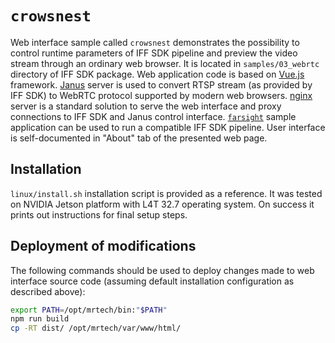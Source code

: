 # `crowsnest`

Web interface sample called `crowsnest` demonstrates the possibility to control runtime parameters of IFF SDK pipeline and preview the video stream through an ordinary web browser.
It is located in `samples/03_webrtc` directory of IFF SDK package.
Web application code is based on [Vue.js](https://vuejs.org/) framework.
[Janus](https://janus-legacy.conf.meetecho.com/) server is used to convert RTSP stream (as provided by IFF SDK) to WebRTC protocol supported by modern web browsers.
[nginx](https://nginx.org/) server is a standard solution to serve the web interface and proxy connections to IFF SDK and Janus control interface.
[`farsight`](https://github.com/mr-technologies/farsight) sample application can be used to run a compatible IFF SDK pipeline.
User interface is self-documented in "About" tab of the presented web page.

## Installation

`linux/install.sh` installation script is provided as a reference.
It was tested on NVIDIA Jetson platform with L4T 32.7 operating system.
On success it prints out instructions for final setup steps.

## Deployment of modifications

The following commands should be used to deploy changes made to web interface source code (assuming default installation configuration as described above):

```sh
export PATH=/opt/mrtech/bin:"$PATH"
npm run build
cp -RT dist/ /opt/mrtech/var/www/html/
```
